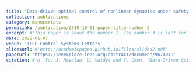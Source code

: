 ```yaml
---
title: "Data-driven optimal control of nonlinear dynamics under safety constraints"
collection: publications
category: manuscripts
permalink: /publication/2010-10-01-paper-title-number-2
excerpt: #'This paper is about the number 2. The number 3 is left for future work.'
date: 2022-01-07
venue: 'IEEE Control Systems Letters'
slidesurl: #'http://academicpages.github.io/files/slides2.pdf'
paperurl: 'https://ieeexplore.ieee.org/abstract/document/9674041'
citation: #'H. Yu, J. Moyalan, U. Vaidya and Y. Chen, "Data-Driven Optimal Control of Nonlinear Dynamics Under Safety Constraints," in IEEE Control Systems Letters, vol. 6, pp. 2240-2245, 2022.'
---
```

